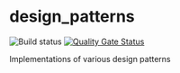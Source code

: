 # design_patterns

![Build status](https://github.com/mapi-ng/design_patterns/actions/workflows/cmake-multi-platform.yml/badge.svg) [![Quality Gate Status](https://sonarcloud.io/api/project_badges/measure?project=mapi-ng_design_patterns&metric=alert_status)](https://sonarcloud.io/summary/new_code?id=mapi-ng_design_patterns)

Implementations of various design patterns
